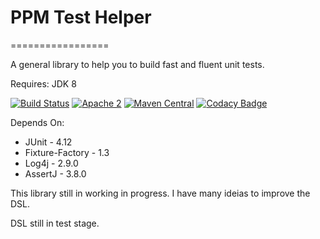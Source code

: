 # PPM Test Helper
=================

A general library to help you to build fast and fluent unit tests.

Requires: JDK 8

[![Build Status](https://travis-ci.org/pedrotoliveira/ppm-test-helper.svg?branch=master)](https://travis-ci.org/pedrotoliveira/ppm-test-helper) 
[![Apache 2](http://img.shields.io/badge/license-Apache%202-red.svg)](http://www.apache.org/licenses/LICENSE-2.0)
[![Maven Central](https://maven-badges.herokuapp.com/maven-central/br.com.ppm/test-helper/badge.svg)](https://maven-badges.herokuapp.com/maven-central/br.com.ppm/test-helper)
[![Codacy Badge](https://api.codacy.com/project/badge/Grade/4d7a18f44cc74b81b30bfe23d90dd13c)](https://www.codacy.com/app/pedro.oliveira20/ppm-test-helper?utm_source=github.com&amp;utm_medium=referral&amp;utm_content=pedrotoliveira/ppm-test-helper&amp;utm_campaign=Badge_Grade)

Depends On:
- JUnit - 4.12
- Fixture-Factory - 1.3
- Log4j - 2.9.0
- AssertJ - 3.8.0

This library still in working in progress. I have many ideias to improve the DSL.

DSL still in test stage.